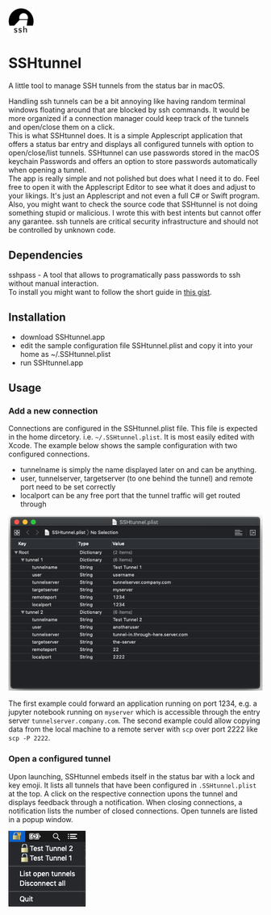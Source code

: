 ![SSHtunnel](https://github.com/GiantMolecularCloud/SSHtunnel/blob/main/doc/SSHtunnel.png "SSHtunnel Logo")
# SSHtunnel
A little tool to manage SSH tunnels from the status bar in macOS.
 
Handling ssh tunnels can be a bit annoying like having random terminal windows floating around that are blocked by ssh commands. It would be more organized if a connection manager could keep track of the tunnels and open/close them on a click.  
This is what SSHtunnel does. It is a simple Applescript application that offers a status bar entry and displays all configured tunnels with option to open/close/list tunnels. SSHtunnel can use passwords stored in the macOS keychain Passwords and offers an option to store passwords automatically when opening a tunnel.  
The app is really simple and not polished but does what I need it to do. Feel free to open it with the Applescript Editor to see what it does and adjust to your likings. It's just an Applescript and not even a full C# or Swift program.
Also, you might want to check the source code that SSHtunnel is not doing something stupid or malicious. I wrote this with best intents but cannot offer any garantee. ssh tunnels are critical security infrastructure and should not be controlled by unknown code.

## Dependencies
sshpass - A tool that allows to programatically pass passwords to ssh without manual interaction.  
To install you might want to follow the short guide in [this gist](https://gist.github.com/arunoda/7790979).

## Installation
- download SSHtunnel.app
- edit the sample configuration file SSHtunnel.plist and copy it into your home as ~/.SSHtunnel.plist
- run SSHtunnel.app

## Usage

### Add a new connection
Connections are configured in the SSHtunnel.plist file. This file is expected in the home dircetory. i.e. `~/.SSHtunnel.plist`.
It is most easily edited with Xcode. The example below shows the sample configuration with two configured connections.

- tunnelname is simply the name displayed later on and can be anything.
- user, tunnelserver, targetserver (to one behind the tunnel) and remote port need to be set correctly
- localport can be any free port that the tunnel traffic will get routed through

![SSHtunnel](https://github.com/GiantMolecularCloud/SSHtunnel/blob/main/doc/configuration.png "configuration")

The first example could forward an application running on port 1234, e.g. a jupyter notebook running on `myserver` which is accessible through the entry server `tunnelserver.company.com`. The second example could allow copying data from the local machine to a remote server with `scp` over port 2222 like `scp -P 2222`.

### Open a configured tunnel

Upon launching, SSHtunnel embeds itself in the status bar with a lock and key emoji. It lists all tunnels that have been configured in `.SSHtunnel.plist` at the top. A click on the respective connection upons the tunnel and displays feedback through a notification. When closing connections, a notification lists the number of closed connections. Open tunnels are listed in a popup window.

![SSHtunnel](https://github.com/GiantMolecularCloud/SSHtunnel/blob/main/doc/open-tunnel.png "open tunnel")

